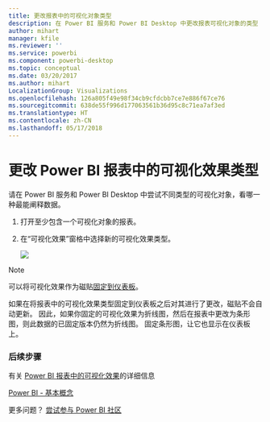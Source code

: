 ```yaml
---
title: 更改报表中的可视化对象类型
description: 在 Power BI 服务和 Power BI Desktop 中更改报表可视化对象的类型
author: mihart
manager: kfile
ms.reviewer: ''
ms.service: powerbi
ms.component: powerbi-desktop
ms.topic: conceptual
ms.date: 03/20/2017
ms.author: mihart
LocalizationGroup: Visualizations
ms.openlocfilehash: 126a805f49e98f34cb9cfdcbb7ce7e886f67ce76
ms.sourcegitcommit: 638de55f996d177063561b36d95c8c71ea7af3ed
ms.translationtype: HT
ms.contentlocale: zh-CN
ms.lasthandoff: 05/17/2018
---
```

# <a name="change-the-type-of-visualization-in-a-power-bi-report"></a>更改 Power BI 报表中的可视化效果类型
请在 Power BI 服务和 Power BI Desktop 中尝试不同类型的可视化对象，看哪一种最能阐释数据。 

1. 打开至少包含一个可视化对象的报表。   
2. 在“可视化效果”窗格中选择新的可视化效果类型。  
   
   ![](media/power-bi-report-change-visualization-type/changeviz.gif)

> [!NOTE]
> 可以将可视化效果作为磁贴[固定到仪表板](service-dashboard-pin-tile-from-report.md)。
> 
> 

如果在将报表中的可视化效果类型固定到仪表板之后对其进行了更改，磁贴不会自动更新。 因此，如果你固定的可视化效果为折线图，然后在报表中更改为条形图，则此数据的已固定版本仍然为折线图。 固定条形图，让它也显示在仪表板上。

### <a name="next-steps"></a>后续步骤
有关 [Power BI 报表中的可视化效果](power-bi-report-visualizations.md)的详细信息

[Power BI - 基本概念](service-basic-concepts.md)

更多问题？ [尝试参与 Power BI 社区](http://community.powerbi.com/)


